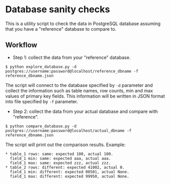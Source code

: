 Database sanity checks
======================

This is a utility script to check the data in PostgreSQL database assuming that
you have a "reference" database to compare to.

Workflow
--------

* Step 1: collect the data from your "reference" database.

```
$ python explore_database.py -d postgres://username:password@localhost/reference_dbname -f reference_dbname.json
```

The script will connect to the database specified by `-d` parameter and collect the information
such as table names, row counts, min and max values of primary key fields. This information 
will be written in JSON format into file specified by `-f` parameter.

* Step 2: collect the data from your actual database and compare with "reference".

```
$ python compare_database.py -d postgres://username:password@localhost/actual_dbname -f reference_dbname.json
```

The script will print out the comparison results. Example:

```
* table_1 rows: same: expected 100, actual 100.
  field_1 min: same: expected aaa, actual aaa.
  field_1 max: same: expected zzz, actual zzz.
* table_2 rows: different: expected 41002, actual 0.
  field_1 min: different: expected 00501, actual None.
  field_1 max: different: expected 99950, actual None.
```